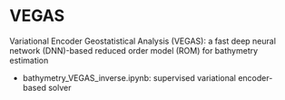 # VEGAS
Variational Encoder Geostatistical Analysis (VEGAS): a fast deep neural network (DNN)-based reduced order model (ROM) for
bathymetry estimation

- bathymetry_VEGAS_inverse.ipynb: supervised variational encoder-based solver
